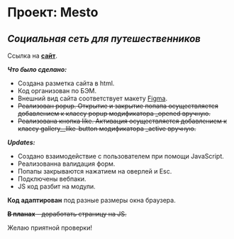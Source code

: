 # **Проект: Mesto**

## *Социальная сеть для  путешественников*

Ссылка на [**сайт**](https://nastyanev.github.io/mesto-project-bootcamp/ "Ссылка на GitHub Pages").

***Что было сделано:***
  * Создана разметка сайта в html.
  * Код организован по БЭМ.
  * Внешний вид сайта соответствует макету [Figma](https://www.figma.com/file/2cn9N9jSkmxD84oJik7xL7/JavaScript.-Sprint-4?node-id=0%3A1 "Ссылка на макет в Figma").
  * ~~Реализован popup. Открытие и закрытие попапа осуществляется добавлением к классу popup модификатора _opened вручную.~~
  * ~~Реализована кнопка like. Активация осуществляется добавлением к классу gallery__like-button модификатора _active вручную.~~

***Updates:***
* Создано взаимодействие с пользователем при помощи JavaScript.
* Реализованна валидация форм.
* Попапы закрываются нажатием на оверлей и Esc.
* Подключены вебпаки.
* JS код разбит на модули.

**Код адаптирован** под разные размеры окна браузера.

~~**В планах** - доработать страницу на JS.~~

Желаю приятной проверки!
